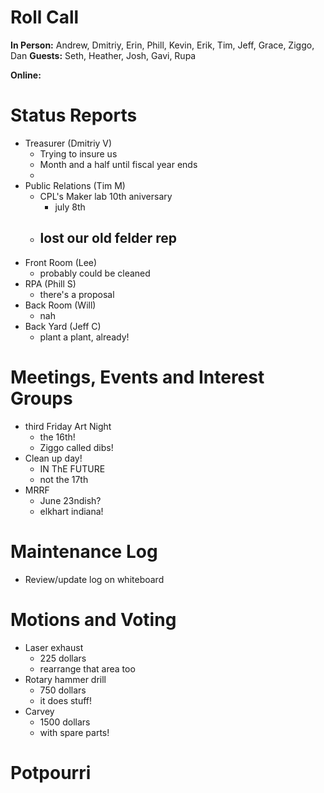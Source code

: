 # Roll Call

**In Person:**  Andrew, Dmitriy, Erin, Phill, Kevin, Erik, Tim, Jeff, Grace, Ziggo, Dan
**Guests:** Seth, Heather, Josh, Gavi, Rupa

**Online:**  

# Status Reports
- Treasurer (Dmitriy V)
  - Trying to insure us
  - Month and a half until fiscal year ends
  - 
- Public Relations (Tim M)
  - CPL's Maker lab 10th aniversary
    - july 8th
  - lost our old felder rep
    - 
- Front Room (Lee)
  - probably could be cleaned
- RPA (Phill S)
  - there's a proposal
- Back Room (Will)
  - nah
- Back Yard (Jeff C)
  - plant a plant, already!
# Meetings, Events and Interest Groups
- third Friday Art Night
  - the 16th!
  - Ziggo called dibs!
- Clean up day!
  - IN ThE FUTURE
  - not the 17th
- MRRF
  - June 23ndish?
  - elkhart indiana!
# Maintenance Log
- Review/update log on whiteboard
# Motions and Voting
- Laser exhaust
  - 225 dollars
  - rearrange that area too
- Rotary hammer drill
  - 750 dollars
  - it does stuff!
- Carvey
  - 1500 dollars
  - with spare parts!
# Potpourri

